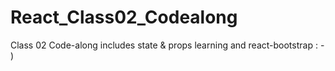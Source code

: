 # React_Class02_Codealong
Class 02 Code-along includes state &amp; props learning and react-bootstrap : - )
